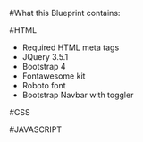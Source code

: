#What this Blueprint contains:

#HTML

- Required HTML meta tags
- JQuery 3.5.1
- Bootstrap 4
- Fontawesome kit
- Roboto font
- Bootstrap Navbar with toggler

#CSS

#JAVASCRIPT
